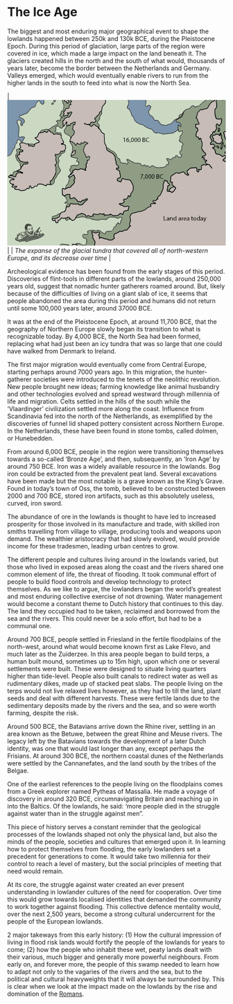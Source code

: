 # The Ice Age

The biggest and most enduring major geographical event to shape the lowlands happened between 250k and 130k BCE, during the Pleistocene Epoch. During this period of glaciation, large parts of the region were covered in ice, which made a large impact on the land beneath it. The glaciers created hills in the north and the south of what would, thousands of years later, become the border between the Netherlands and Germany. Valleys emerged, which would eventually enable rivers to run from the higher lands in the south to feed into what is now the North Sea.

| ![map](images/Pleistocenemapbenelux.png) |
| *The expanse of the glacial tundra that covered all of north-western Europe, and its decrease over time* |

Archeological evidence has been found from the early stages of this period. Discoveries of flint-tools in different parts of the lowlands, around 250,000 years old, suggest that nomadic hunter gatherers roamed around. But, likely because of the difficulties of living on a giant slab of ice, it seems that people abandoned the area during this period and humans did not return until some 100,000 years later, around 37000 BCE.

It was at the end of the Pleistocene Epoch, at around 11,700 BCE, that the geography of Northern Europe slowly began its transition to what is recognizable today. By 4,000 BCE, the North Sea had been formed, replacing what had just been an icy tundra that was so large that one could have walked from Denmark to Ireland.

The first major migration would eventually come from Central Europe, starting perhaps around 7000 years ago. In this migration, the hunter-gatherer societies were introduced to the tenets of the neolithic revolution. New people brought new ideas; farming knowledge like animal husbandry and other technologies evolved and spread westward through millennia of life and migration. Celts settled in the hills of the south while the ‘Vlaardinger’ civilization settled more along the coast. Influence from Scandinavia fed into the north of the Netherlands, as exemplified by the discoveries of funnel lid shaped pottery consistent across Northern Europe. In the Netherlands, these have been found in stone tombs, called dolmen, or Hunebedden.

From around 6,000 BCE, people in the region were transitioning themselves towards a so-called ‘Bronze Age’, and then, subsequently, an ‘Iron Age’ by around 750 BCE. Iron was a widely available resource in the lowlands. Bog iron could be extracted from the prevalent peat land. Several excavations have been made but the most notable is a grave known as the King’s Grave. Found in today’s town of Oss, the tomb, believed to be constructed between 2000 and 700 BCE, stored iron artifacts, such as this absolutely useless, curved, iron sword.

The abundance of ore in the lowlands is thought to have led to increased prosperity for those involved in its manufacture and trade, with skilled iron smiths travelling from village to village, producing tools and weapons upon demand. The wealthier aristocracy that had slowly evolved, would provide income for these tradesmen, leading urban centres to grow.

The different people and cultures living around in the lowlands varied, but those who lived in exposed areas along the coast and the rivers shared one common element of life, the threat of flooding. It took communal effort of people to build flood controls and develop technology to protect themselves. As we like to argue, the lowlanders began the world’s greatest and most enduring collective exercise of not drowning. Water management would become a constant theme to Dutch history that continues to this day. The land they occupied had to be taken, reclaimed and borrowed from the sea and the rivers. This could never be a solo effort, but had to be a communal one.

Around 700 BCE, people settled in Friesland in the fertile floodplains of the north-west, around what would become known first as Lake Flevo, and much later as the Zuiderzee. In this area people began to build terps, a human built mound, sometimes up to 15m high, upon which one or several settlements were built. These were designed to situate living quarters higher than tide-level. People also built canals to redirect water as well as rudimentary dikes, made up of stacked peat slabs. The people living on the terps would not live relaxed lives however, as they had to till the land, plant seeds and deal with different harvests. These were fertile lands due to the sedimentary deposits made by the rivers and the sea, and so were worth farming, despite the risk.

Around 500 BCE, the Batavians arrive down the Rhine river, settling in an area known as the Betuwe, between the great Rhine and Meuse rivers. The legacy left by the Batavians towards the development of a later Dutch identity, was one that would last longer than any, except perhaps the Frisians. At around 300 BCE, the northern coastal dunes of the Netherlands were settled by the Cannanefates, and the land south by the tribes of the Belgae.

One of the earliest references to the people living on the floodplains comes from a Greek explorer named Pytheas of Massalia. He made a voyage of discovery in around 320 BCE, circumnavigating Britain and reaching up in into the Baltics. Of the lowlands, he said: ‘more people died in the struggle against water than in the struggle against men”.

This piece of history serves a constant reminder that the geological processes of the lowlands shaped not only the physical land, but also the minds of the people, societies and cultures that emerged upon it. In learning how to protect themselves from flooding, the early lowlanders set a precedent for generations to come. It would take two millennia for their control to reach a level of mastery, but the social principles of meeting that need would remain.

At its core, the struggle against water created an ever present understanding in lowlander cultures of the need for cooperation. Over time this would grow towards localised identities that demanded the community to work together against flooding. This collective defence mentality would, over the next 2,500 years, become a strong cultural undercurrent for the people of the European lowlands.

2 major takeways from this early history:
(1) How the cultural impression of living in flood risk lands would fortify the people of the lowlands for years to come;
(2) how the people who inhabit these wet, peaty lands dealt with their various, much bigger and generally more powerful neighbours. From early on, and forever more, the people of this swamp needed to learn how to adapt not only to the vagaries of the rivers and the sea, but to the political and cultural heavyweights that it will always be surrounded by. This is clear when we look at the impact made on the lowlands by the rise and domination of the [Romans](../Romans).
